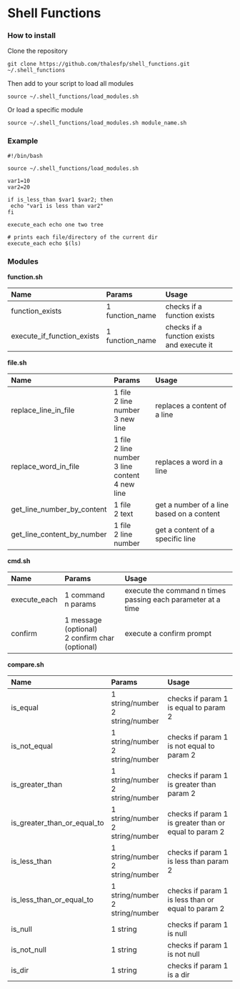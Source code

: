 Shell Functions
===============

### How to install ###

Clone the repository

```
git clone https://github.com/thalesfp/shell_functions.git ~/.shell_functions
```

Then add to your script to load all modules

```
source ~/.shell_functions/load_modules.sh
```

Or load a specific module

```
source ~/.shell_functions/load_modules.sh module_name.sh
```

### Example ###

```
#!/bin/bash

source ~/.shell_functions/load_modules.sh

var1=10
var2=20

if is_less_than $var1 $var2; then
 echo "var1 is less than var2"
fi

execute_each echo one two tree

# prints each file/directory of the current dir
execute_each echo $(ls)
```

### Modules ###

**function.sh**

 Name | Params | Usage 
:-----------|:------------|:------------
function_exists | 1 function_name | checks if a function exists
execute_if_function_exists | 1 function_name | checks if a function exists and execute it

**file.sh**

 Name | Params | Usage 
:-----------|:------------|:------------
replace_line_in_file | 1 file <br />2 line number <br />3 new line | replaces a content of a line
replace_word_in_file | 1 file <br />2 line number <br />3 line content <br />4 new line | replaces a word in a line
get_line_number_by_content | 1 file <br />2 text | get a number of a line based on a content
get_line_content_by_number | 1 file <br />2 line number | get a content of a specific line

**cmd.sh**

 Name | Params | Usage 
:-----------|:------------|:------------
execute_each | 1 command <br />n params | execute the command n times passing each parameter at a time
confirm | 1 message (optional) <br />2 confirm char (optional) | execute a confirm prompt

**compare.sh**

 Name | Params | Usage 
:-----------|:------------|:------------
is_equal | 1 string/number <br />2 string/number | checks if param 1 is equal to param 2
is_not_equal | 1 string/number <br />2 string/number | checks if param 1 is not equal to param 2
is_greater_than | 1 string/number <br />2 string/number | checks if param 1 is greater than param 2
is_greater_than_or_equal_to | 1 string/number <br />2 string/number | checks if param 1 is greater than or equal to param 2
is_less_than | 1 string/number <br />2 string/number | checks if param 1 is less than param 2
is_less_than_or_equal_to | 1 string/number <br />2 string/number | checks if param 1 is less than or equal to param 2
is_null | 1 string | checks if param 1 is null
is_not_null | 1 string | checks if param 1 is not null
is_dir | 1 string | checks if param 1 is a dir
